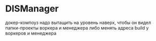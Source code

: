 # DISManager
 
докер-компоуз надо вытащить на уровень наверх, чтобы он видел папки-проекты воркера и менеджера
либо менять адреса build у воркеров и менеджера
 
